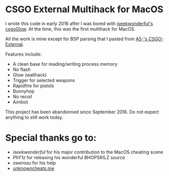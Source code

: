 # CSGO External Multihack for MacOS

I wrote this code in early 2016 after I was bored with [iseekwonderful's csgoGlow](https://github.com/iseekwonderful/csgoGlow). At the time, this was the first multihack for MacOS.

All the work is mine except for BSP parsing that I pasted from [A5-'s CSGO-External](https://github.com/A5-/CSGO-External).

Features include:

- A clean base for reading/writing process memory
- No flash
- Glow (wallhack)
- Trigger for selected weapons
- Rapidfire for pistols
- Bunnyhop
- No recoil
- Aimbot

This project has been abandonned since September 2016. Do not expect anything to still work today.

# Special thanks go to:
- *iseekwonderful* for his major contribution to the MacOS cheating scene
- *PhY1z* for releasing his wonderful BHOPSKILZ source 
- *owerosu* for his help
- [unknowncheats.me](https://www.unknowncheats.me)
